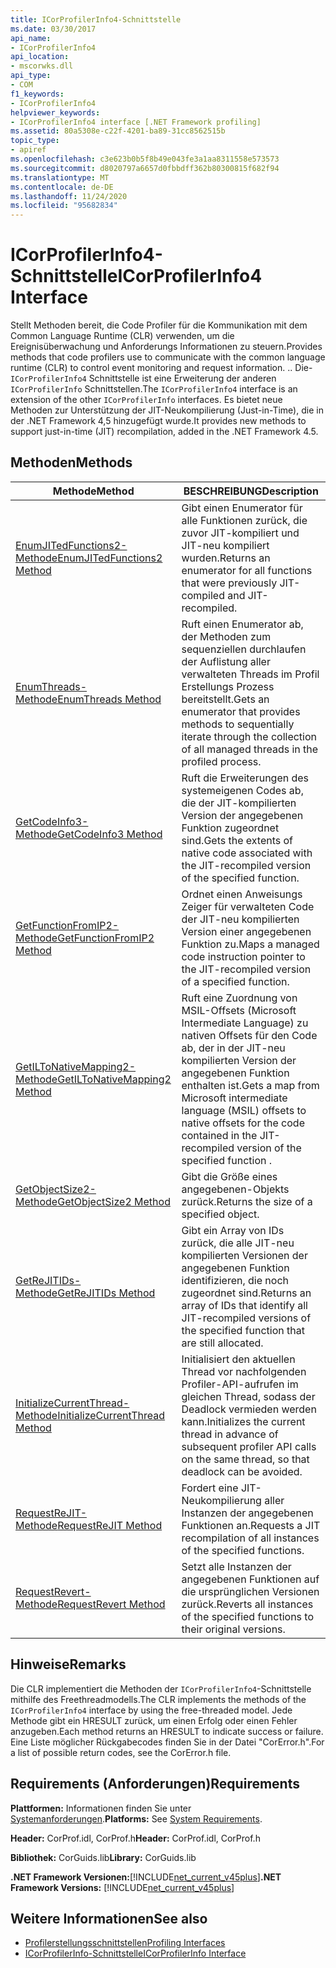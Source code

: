 ```yaml
---
title: ICorProfilerInfo4-Schnittstelle
ms.date: 03/30/2017
api_name:
- ICorProfilerInfo4
api_location:
- mscorwks.dll
api_type:
- COM
f1_keywords:
- ICorProfilerInfo4
helpviewer_keywords:
- ICorProfilerInfo4 interface [.NET Framework profiling]
ms.assetid: 80a5308e-c22f-4201-ba89-31cc8562515b
topic_type:
- apiref
ms.openlocfilehash: c3e623b0b5f8b49e043fe3a1aa8311558e573573
ms.sourcegitcommit: d8020797a6657d0fbbdff362b80300815f682f94
ms.translationtype: MT
ms.contentlocale: de-DE
ms.lasthandoff: 11/24/2020
ms.locfileid: "95682834"
---
```

# <a name="icorprofilerinfo4-interface"></a><span data-ttu-id="050ca-102">ICorProfilerInfo4-Schnittstelle</span><span class="sxs-lookup"><span data-stu-id="050ca-102">ICorProfilerInfo4 Interface</span></span>

<span data-ttu-id="050ca-103">Stellt Methoden bereit, die Code Profiler für die Kommunikation mit dem Common Language Runtime (CLR) verwenden, um die Ereignisüberwachung und Anforderungs Informationen zu steuern.</span><span class="sxs-lookup"><span data-stu-id="050ca-103">Provides methods that code profilers use to communicate with the common language runtime (CLR) to control event monitoring and request information.</span></span> <span data-ttu-id="050ca-104">.</span><span class="sxs-lookup"><span data-stu-id="050ca-104">.</span></span> <span data-ttu-id="050ca-105">Die- `ICorProfilerInfo4` Schnittstelle ist eine Erweiterung der anderen `ICorProfilerInfo` Schnittstellen.</span><span class="sxs-lookup"><span data-stu-id="050ca-105">The `ICorProfilerInfo4` interface is an extension of the other `ICorProfilerInfo` interfaces.</span></span> <span data-ttu-id="050ca-106">Es bietet neue Methoden zur Unterstützung der JIT-Neukompilierung (Just-in-Time), die in der .NET Framework 4,5 hinzugefügt wurde.</span><span class="sxs-lookup"><span data-stu-id="050ca-106">It provides new methods to support just-in-time (JIT) recompilation, added in the .NET Framework 4.5.</span></span>  
  
## <a name="methods"></a><span data-ttu-id="050ca-107">Methoden</span><span class="sxs-lookup"><span data-stu-id="050ca-107">Methods</span></span>  
  
|<span data-ttu-id="050ca-108">Methode</span><span class="sxs-lookup"><span data-stu-id="050ca-108">Method</span></span>|<span data-ttu-id="050ca-109">BESCHREIBUNG</span><span class="sxs-lookup"><span data-stu-id="050ca-109">Description</span></span>|  
|------------|-----------------|  
|[<span data-ttu-id="050ca-110">EnumJITedFunctions2-Methode</span><span class="sxs-lookup"><span data-stu-id="050ca-110">EnumJITedFunctions2 Method</span></span>](icorprofilerinfo4-enumjitedfunctions2-method.md)|<span data-ttu-id="050ca-111">Gibt einen Enumerator für alle Funktionen zurück, die zuvor JIT-kompiliert und JIT-neu kompiliert wurden.</span><span class="sxs-lookup"><span data-stu-id="050ca-111">Returns an enumerator for all functions that were previously JIT-compiled and JIT-recompiled.</span></span>|  
|[<span data-ttu-id="050ca-112">EnumThreads-Methode</span><span class="sxs-lookup"><span data-stu-id="050ca-112">EnumThreads Method</span></span>](icorprofilerinfo4-enumthreads-method.md)|<span data-ttu-id="050ca-113">Ruft einen Enumerator ab, der Methoden zum sequenziellen durchlaufen der Auflistung aller verwalteten Threads im Profil Erstellungs Prozess bereitstellt.</span><span class="sxs-lookup"><span data-stu-id="050ca-113">Gets an enumerator that provides methods to sequentially iterate through the collection of all managed threads in the profiled process.</span></span>|  
|[<span data-ttu-id="050ca-114">GetCodeInfo3-Methode</span><span class="sxs-lookup"><span data-stu-id="050ca-114">GetCodeInfo3 Method</span></span>](icorprofilerinfo4-getcodeinfo3-method.md)|<span data-ttu-id="050ca-115">Ruft die Erweiterungen des systemeigenen Codes ab, die der JIT-kompilierten Version der angegebenen Funktion zugeordnet sind.</span><span class="sxs-lookup"><span data-stu-id="050ca-115">Gets the extents of native code associated with the JIT-recompiled version of the specified function.</span></span>|  
|[<span data-ttu-id="050ca-116">GetFunctionFromIP2-Methode</span><span class="sxs-lookup"><span data-stu-id="050ca-116">GetFunctionFromIP2 Method</span></span>](icorprofilerinfo4-getfunctionfromip2-method.md)|<span data-ttu-id="050ca-117">Ordnet einen Anweisungs Zeiger für verwalteten Code der JIT-neu kompilierten Version einer angegebenen Funktion zu.</span><span class="sxs-lookup"><span data-stu-id="050ca-117">Maps a managed code instruction pointer to the JIT-recompiled version of a specified function.</span></span>|  
|[<span data-ttu-id="050ca-118">GetILToNativeMapping2-Methode</span><span class="sxs-lookup"><span data-stu-id="050ca-118">GetILToNativeMapping2 Method</span></span>](icorprofilerinfo4-getiltonativemapping2-method.md)|<span data-ttu-id="050ca-119">Ruft eine Zuordnung von MSIL-Offsets (Microsoft Intermediate Language) zu nativen Offsets für den Code ab, der in der JIT-neu kompilierten Version der angegebenen Funktion enthalten ist.</span><span class="sxs-lookup"><span data-stu-id="050ca-119">Gets a map from Microsoft intermediate language (MSIL) offsets to native offsets for the code contained in the JIT-recompiled version of the specified function .</span></span>|  
|[<span data-ttu-id="050ca-120">GetObjectSize2-Methode</span><span class="sxs-lookup"><span data-stu-id="050ca-120">GetObjectSize2 Method</span></span>](icorprofilerinfo4-getobjectsize2-method.md)|<span data-ttu-id="050ca-121">Gibt die Größe eines angegebenen-Objekts zurück.</span><span class="sxs-lookup"><span data-stu-id="050ca-121">Returns the size of a specified object.</span></span>|  
|[<span data-ttu-id="050ca-122">GetReJITIDs-Methode</span><span class="sxs-lookup"><span data-stu-id="050ca-122">GetReJITIDs Method</span></span>](icorprofilerinfo4-getrejitids-method.md)|<span data-ttu-id="050ca-123">Gibt ein Array von IDs zurück, die alle JIT-neu kompilierten Versionen der angegebenen Funktion identifizieren, die noch zugeordnet sind.</span><span class="sxs-lookup"><span data-stu-id="050ca-123">Returns an array of IDs that identify all JIT-recompiled versions of the specified function that are still allocated.</span></span>|  
|[<span data-ttu-id="050ca-124">InitializeCurrentThread-Methode</span><span class="sxs-lookup"><span data-stu-id="050ca-124">InitializeCurrentThread Method</span></span>](icorprofilerinfo4-initializecurrentthread-method.md)|<span data-ttu-id="050ca-125">Initialisiert den aktuellen Thread vor nachfolgenden Profiler-API-aufrufen im gleichen Thread, sodass der Deadlock vermieden werden kann.</span><span class="sxs-lookup"><span data-stu-id="050ca-125">Initializes the current thread in advance of subsequent profiler API calls on the same thread, so that deadlock can be avoided.</span></span>|  
|[<span data-ttu-id="050ca-126">RequestReJIT-Methode</span><span class="sxs-lookup"><span data-stu-id="050ca-126">RequestReJIT Method</span></span>](icorprofilerinfo4-requestrejit-method.md)|<span data-ttu-id="050ca-127">Fordert eine JIT-Neukompilierung aller Instanzen der angegebenen Funktionen an.</span><span class="sxs-lookup"><span data-stu-id="050ca-127">Requests a JIT recompilation of all instances of the specified functions.</span></span>|  
|[<span data-ttu-id="050ca-128">RequestRevert-Methode</span><span class="sxs-lookup"><span data-stu-id="050ca-128">RequestRevert Method</span></span>](icorprofilerinfo4-requestrevert-method.md)|<span data-ttu-id="050ca-129">Setzt alle Instanzen der angegebenen Funktionen auf die ursprünglichen Versionen zurück.</span><span class="sxs-lookup"><span data-stu-id="050ca-129">Reverts all instances of the specified functions to their original versions.</span></span>|  
  
## <a name="remarks"></a><span data-ttu-id="050ca-130">Hinweise</span><span class="sxs-lookup"><span data-stu-id="050ca-130">Remarks</span></span>  

 <span data-ttu-id="050ca-131">Die CLR implementiert die Methoden der `ICorProfilerInfo4`-Schnittstelle mithilfe des Freethreadmodells.</span><span class="sxs-lookup"><span data-stu-id="050ca-131">The CLR implements the methods of the `ICorProfilerInfo4` interface by using the free-threaded model.</span></span> <span data-ttu-id="050ca-132">Jede Methode gibt ein HRESULT zurück, um einen Erfolg oder einen Fehler anzugeben.</span><span class="sxs-lookup"><span data-stu-id="050ca-132">Each method returns an HRESULT to indicate success or failure.</span></span> <span data-ttu-id="050ca-133">Eine Liste möglicher Rückgabecodes finden Sie in der Datei "CorError.h".</span><span class="sxs-lookup"><span data-stu-id="050ca-133">For a list of possible return codes, see the CorError.h file.</span></span>  
  
## <a name="requirements"></a><span data-ttu-id="050ca-134">Requirements (Anforderungen)</span><span class="sxs-lookup"><span data-stu-id="050ca-134">Requirements</span></span>  

 <span data-ttu-id="050ca-135">**Plattformen:** Informationen finden Sie unter [Systemanforderungen](../../get-started/system-requirements.md).</span><span class="sxs-lookup"><span data-stu-id="050ca-135">**Platforms:** See [System Requirements](../../get-started/system-requirements.md).</span></span>  
  
 <span data-ttu-id="050ca-136">**Header:** CorProf.idl, CorProf.h</span><span class="sxs-lookup"><span data-stu-id="050ca-136">**Header:** CorProf.idl, CorProf.h</span></span>  
  
 <span data-ttu-id="050ca-137">**Bibliothek:** CorGuids.lib</span><span class="sxs-lookup"><span data-stu-id="050ca-137">**Library:** CorGuids.lib</span></span>  
  
 <span data-ttu-id="050ca-138">**.NET Framework Versionen:**[!INCLUDE[net_current_v45plus](../../../../includes/net-current-v45plus-md.md)]</span><span class="sxs-lookup"><span data-stu-id="050ca-138">**.NET Framework Versions:** [!INCLUDE[net_current_v45plus](../../../../includes/net-current-v45plus-md.md)]</span></span>  
  
## <a name="see-also"></a><span data-ttu-id="050ca-139">Weitere Informationen</span><span class="sxs-lookup"><span data-stu-id="050ca-139">See also</span></span>

- [<span data-ttu-id="050ca-140">Profilerstellungsschnittstellen</span><span class="sxs-lookup"><span data-stu-id="050ca-140">Profiling Interfaces</span></span>](profiling-interfaces.md)
- [<span data-ttu-id="050ca-141">ICorProfilerInfo-Schnittstelle</span><span class="sxs-lookup"><span data-stu-id="050ca-141">ICorProfilerInfo Interface</span></span>](icorprofilerinfo-interface.md)
